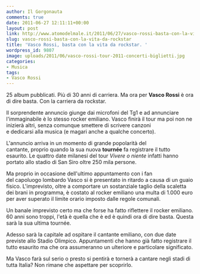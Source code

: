 ```yaml
---
author: Il Gorgonauta
comments: true
date: 2011-06-27 12:11:11+00:00
layout: post
link: http://www.atomodelmale.it/2011/06/27/vasco-rossi-basta-con-la-vita-da-rockstar/
slug: vasco-rossi-basta-con-la-vita-da-rockstar
title: 'Vasco Rossi, basta con la vita da rockstar. '
wordpress_id: 9807
image: uploads/2011/06/vasco-rossi-tour-2011-concerti-biglietti.jpg
categories:
- Musica
tags:
- Vasco Rossi
---
```



25 album pubblicati. Più di 30 anni di carriera. Ma ora per **Vasco Rossi** è ora di dire basta. Con la carriera da rockstar.

Il sorprendente annuncio giunge dai microfoni del Tg1 e ad annunciare l'immaginabile è lo stesso rocker emiliano. Vasco finirà il tour ma poi non ne inizierà altri, senza comunque smettere di scrivere canzoni e dedicarsi alla musica (e magari anche a qualche concerto).

L'annuncio arriva in un momento di grande popolarità del cantante, proprio quando la sua nuova **tournée** fa registrare il tutto esaurito. Le quattro date milanesi del tour _Vivere o niente_ infatti hanno portato allo stadio di San Siro oltre 250 mila persone.

Ma proprio in occasione dell'ultimo appuntamento con i fan del capoluogo lombardo Vasco si è presentato in ritardo a causa di un guaio fisico. L'imprevisto, oltre a comportare un sostanziale taglio della scaletta dei brani in programma, è costato al rocker emiliano una multa di 1.000 euro per aver superato il limite orario imposto dalle regole comunali.

Un banale imprevisto certo ma che forse ha fatto riflettere il rocker emiliano. 60 anni sono troppi, l'età è quella che è ed è quindi ora di dire basta. Questa sarà la sua ultima tournée.

Adesso sarà la capitale ad ospitare il cantante emiliano, con due date previste allo Stadio Olimpico. Appuntamenti che hanno già fatto registrare il tutto esaurito ma che ora assumeranno un ulteriore e particolare significato.

Ma Vasco farà sul serio o presto si pentirà e tornerà a cantare negli stadi di tutta Italia? Non rimane che aspettare per scoprirlo.
